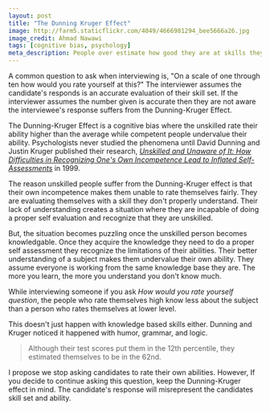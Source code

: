 ```yaml
---
layout: post
title: "The Dunning Kruger Effect"
image: http://farm5.staticflickr.com/4049/4666981294_bee5666a26.jpg
image_credit: Ahmad Nawawi
tags: [cognitive bias, psychology]
meta_description: People over estimate how good they are at skills they aren't good at, while skilled people underestimate how good they are.
---
```


A common question to ask when interviewing is, "On a scale of one through ten how would you rate yourself at this?" The interviewer assumes the candidate's responds is an accurate evaluation of their skill set. If the interviewer assumes the number given is accurate then they are not aware the interviewee's response suffers from the Dunning-Kruger Effect.

The Dunning-Kruger Effect is a cognitive bias where the unskilled rate their ability higher than the average while competent people undervalue their ability. Psychologists never studied the phenomena until David Dunning and Justin Kruger published their research, _[Unskilled and Unaware of It: How Difficulties in Recognizing One's Own Incompetence Lead to Inflated Self-Assessments][1]_ in 1999.

The reason unskilled people suffer from the Dunning-Kruger effect is that their own incompetence makes them unable to rate themselves fairly. They are evaluating themselves with a skill they don't properly understand. Their lack of understanding creates a situation where they are incapable of doing a proper self evaluation and recognize that they are unskilled.

But, the situation becomes puzzling once the unskilled person becomes knowledgable. Once they acquire the knowledge they need to do a proper self assessment they recognize the limitations of their abilities. Their better understanding of a subject makes them undervalue their own ability. They assume everyone is working from the same knowledge base they are. The more you learn, the more you understand you don't know much.

While interviewing someone if you ask _How would you rate yourself question_, the people who rate themselves high know less about the subject than a person who rates themselves at lower level.

This doesn't just happen with knowledge based skills either. Dunning and Kruger noticed it happened with humor, grammar, and logic.

> Although their test scores put them in the 12th percentile, they estimated themselves to be in the 62nd.

I propose we stop asking candidates to rate their own abilities. However, If you decide to continue asking this question, keep the Dunning-Kruger effect in mind. The candidate's response will misrepresent the candidates skill set and ability.

[1]: http://gagne.homedns.org/~tgagne/contrib/unskilled.html

